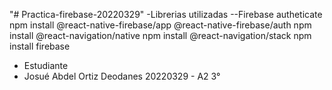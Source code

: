 "# Practica-firebase-20220329" 
-Librerias utilizadas
--Firebase autheticate
npm install @react-native-firebase/app @react-native-firebase/auth
npm install @react-navigation/native
npm install @react-navigation/stack
npm install firebase

- Estudiante
- Josué Abdel Ortiz Deodanes 20220329 - A2 3°
  
